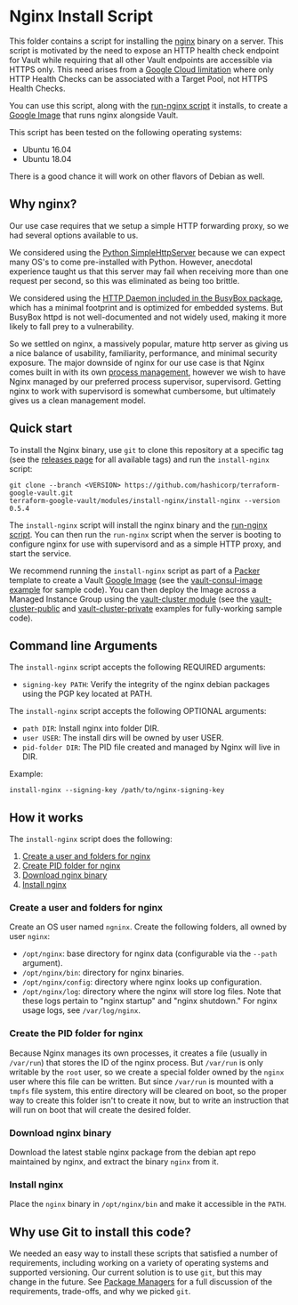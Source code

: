 # Nginx Install Script

This folder contains a script for installing the [nginx](https://nginx.org) binary on a server. This script is motivated
by the need to expose an HTTP health check endpoint for Vault while requiring that all other Vault endpoints are accessible
via HTTPS only. This need arises from a [Google Cloud limitation](
https://github.com/terraform-providers/terraform-provider-google/issues/18) where only HTTP Health Checks can be associated
with a Target Pool, not HTTPS Health Checks.  

You can use this script, along with the [run-nginx script](https://github.com/hashicorp/terraform-google-vault/tree/master/modules/run-nginx) it installs, to create a [Google Image](
https://cloud.google.com/compute/docs/images) that runs nginx alongside Vault.

This script has been tested on the following operating systems:

* Ubuntu 16.04
* Ubuntu 18.04

There is a good chance it will work on other flavors of Debian as well.

## Why nginx?

Our use case requires that we setup a simple HTTP forwarding proxy, so we had several options available to us.

We considered using the [Python SimpleHttpServer](https://docs.python.org/2/library/simplehttpserver.html) because we
can expect many OS's to come pre-installed with Python. However, anecdotal experience taught us that this server may fail
when receiving more than one request per second, so this was eliminated as being too brittle.

We considered using the [HTTP Daemon included in the BusyBox package](https://wiki.openwrt.org/doc/howto/http.httpd),
which has a minimal footprint and is optimized for embedded systems. But BusyBox httpd is not well-documented and not
widely used, making it more likely to fall prey to a vulnerability.

So we settled on nginx, a massively popular, mature http server as giving us a nice balance of usability, familiarity,
performance, and minimal security exposure. The major downside of nginx for our use case is that Nginx comes built in
with its own [process management](https://www.nginx.com/blog/inside-nginx-how-we-designed-for-performance-scale/), however
we wish to have Nginx managed by our preferred process supervisor, supervisord. Getting nginx to work with supervisord
is somewhat cumbersome, but ultimately gives us a clean management model.

## Quick start

To install the Nginx binary, use `git` to clone this repository at a specific tag (see the [releases page](
../../../../releases) for all available tags) and run the `install-nginx` script:

```
git clone --branch <VERSION> https://github.com/hashicorp/terraform-google-vault.git
terraform-google-vault/modules/install-nginx/install-nginx --version 0.5.4
```

The `install-nginx` script will install the nginx binary and the [run-nginx script](https://github.com/hashicorp/terraform-google-vault/tree/master/modules/run-nginx).
You can then run the `run-nginx` script when the server is booting to configure nginx for use with supervisord and as a
simple HTTP proxy, and start the service.

We recommend running the `install-nginx` script as part of a [Packer](https://www.packer.io/) template to create a
Vault [Google Image](https://cloud.google.com/compute/docs/images) (see the [vault-consul-image example](
/examples/vault-consul-image) for sample code). You can then deploy the Image across a Managed Instance Group using the
[vault-cluster module](https://github.com/hashicorp/terraform-google-vault/tree/master/modules/vault-cluster) (see the [vault-cluster-public](https://github.com/hashicorp/terraform-google-vault/tree/master/examples/vault-cluster-public) and
[vault-cluster-private](https://github.com/hashicorp/terraform-google-vault/tree/master/examples/vault-cluster-private) examples for fully-working sample code).




## Command line Arguments

The `install-nginx` script accepts the following REQUIRED arguments:

* `signing-key PATH`: Verify the integrity of the nginx debian packages using the PGP key located at PATH.

The `install-nginx` script accepts the following OPTIONAL arguments:

* `path DIR`: Install nginx into folder DIR.
* `user USER`: The install dirs will be owned by user USER.
* `pid-folder DIR`: The PID file created and managed by Nginx will live in DIR.

Example:

```
install-nginx --signing-key /path/to/nginx-signing-key
```



## How it works

The `install-nginx` script does the following:

1. [Create a user and folders for nginx](#create-a-user-and-folders-for-nginx)
1. [Create PID folder for nginx](#create-the-pid-folder-for-nginx)
1. [Download nginx binary](#download-nginx-binary)
1. [Install nginx](#install-nginx)


### Create a user and folders for nginx

Create an OS user named `ngninx`. Create the following folders, all owned by user `nginx`:

* `/opt/nginx`: base directory for nginx data (configurable via the `--path` argument).
* `/opt/nginx/bin`: directory for nginx binaries.
* `/opt/nginx/config`: directory where nginx looks up configuration.
* `/opt/nginx/log`: directory where the nginx will store log files. Note that these logs pertain to "nginx startup"
  and "nginx shutdown." For nginx usage logs, see `/var/log/nginx`.

### Create the PID folder for nginx

Because Nginx manages its own processes, it creates a file (usually in `/var/run`) that stores the ID of the nginx process.
But `/var/run` is only writable by the `root` user, so we create a special folder owned by the `nginx` user where this
file can be written. But since `/var/run` is mounted with a `tmpfs` file system, this entire directory will be cleared
on boot, so the proper way to create this folder isn't to create it now, but to write an instruction that will run on
boot that will create the desired folder.

### Download nginx binary

Download the latest stable nginx package from the debian apt repo maintained by nginx, and extract the binary `nginx`
from it.

### Install nginx

Place the `nginx` binary in `/opt/nginx/bin` and make it accessible in the `PATH`.


## Why use Git to install this code?

We needed an easy way to install these scripts that satisfied a number of requirements, including working on a variety
of operating systems and supported versioning. Our current solution is to use `git`, but this may change in the future.
See [Package Managers](https://github.com/hashicorp/terraform-aws-consul/blob/master/_docs/package-managers.md) for
a full discussion of the requirements, trade-offs, and why we picked `git`.
